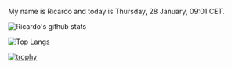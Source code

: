 My name is Ricardo and today is Thursday, 28 January, 09:01 CET.

![Ricardo's github stats](https://github-readme-stats.vercel.app/api?username=ricardoschroeder&show_icons=true&theme=dark)

![Top Langs](https://github-readme-stats.vercel.app/api/top-langs/?username=ricardoschroeder&theme=dark)

[![trophy](https://github-profile-trophy.vercel.app/?username=ricardoschroeder&theme=onedark)](https://github.com/ryo-ma/github-profile-trophy)

<!--
**ricardoschroeder/ricardoschroeder** is a ✨ _special_ ✨ repository because its `README.md` (this file) appears on your GitHub profile.

Here are some ideas to get you started:

- 🔭 I’m currently working on ...
- 🌱 I’m currently learning ...
- 👯 I’m looking to collaborate on ...
- 🤔 I’m looking for help with ...
- 💬 Ask me about ...
- 📫 How to reach me: ...
- 😄 Pronouns: ...
- ⚡ Fun fact: ...
-->
